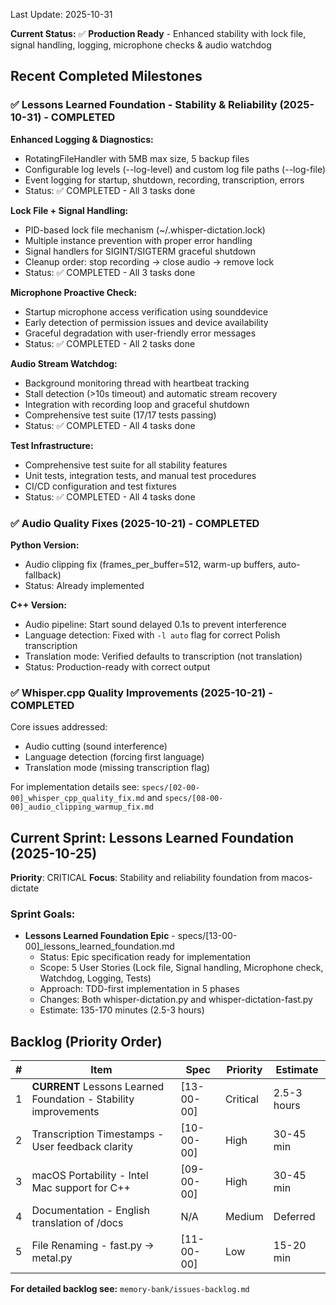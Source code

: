 Last Update: 2025-10-31

**Current Status:** ✅ **Production Ready** - Enhanced stability with lock file, signal handling, logging, microphone checks & audio watchdog

## Recent Completed Milestones

### ✅ Lessons Learned Foundation - Stability & Reliability (2025-10-31) - COMPLETED

**Enhanced Logging & Diagnostics:**
- RotatingFileHandler with 5MB max size, 5 backup files
- Configurable log levels (--log-level) and custom log file paths (--log-file)
- Event logging for startup, shutdown, recording, transcription, errors
- Status: ✅ COMPLETED - All 3 tasks done

**Lock File + Signal Handling:**
- PID-based lock file mechanism (~/.whisper-dictation.lock)
- Multiple instance prevention with proper error handling
- Signal handlers for SIGINT/SIGTERM graceful shutdown
- Cleanup order: stop recording → close audio → remove lock
- Status: ✅ COMPLETED - All 3 tasks done

**Microphone Proactive Check:**
- Startup microphone access verification using sounddevice
- Early detection of permission issues and device availability
- Graceful degradation with user-friendly error messages
- Status: ✅ COMPLETED - All 2 tasks done

**Audio Stream Watchdog:**
- Background monitoring thread with heartbeat tracking
- Stall detection (>10s timeout) and automatic stream recovery
- Integration with recording loop and graceful shutdown
- Comprehensive test suite (17/17 tests passing)
- Status: ✅ COMPLETED - All 4 tasks done

**Test Infrastructure:**
- Comprehensive test suite for all stability features
- Unit tests, integration tests, and manual test procedures
- CI/CD configuration and test fixtures
- Status: ✅ COMPLETED - All 4 tasks done

### ✅ Audio Quality Fixes (2025-10-21) - COMPLETED

**Python Version:**
- Audio clipping fix (frames_per_buffer=512, warm-up buffers, auto-fallback)
- Status: Already implemented

**C++ Version:**
- Audio pipeline: Start sound delayed 0.1s to prevent interference
- Language detection: Fixed with `-l auto` flag for correct Polish transcription
- Translation mode: Verified defaults to transcription (not translation)
- Status: Production-ready with correct output

### ✅ Whisper.cpp Quality Improvements (2025-10-21) - COMPLETED

Core issues addressed:
- Audio cutting (sound interference)
- Language detection (forcing first language)
- Translation mode (missing transcription flag)

For implementation details see: `specs/[02-00-00]_whisper_cpp_quality_fix.md` and `specs/[08-00-00]_audio_clipping_warmup_fix.md`

## Current Sprint: Lessons Learned Foundation (2025-10-25)

**Priority**: CRITICAL
**Focus**: Stability and reliability foundation from macos-dictate

### Sprint Goals:
- **Lessons Learned Foundation Epic** - specs/[13-00-00]_lessons_learned_foundation.md
  - Status: Epic specification ready for implementation
  - Scope: 5 User Stories (Lock file, Signal handling, Microphone check, Watchdog, Logging, Tests)
  - Approach: TDD-first implementation in 5 phases
  - Changes: Both whisper-dictation.py and whisper-dictation-fast.py
  - Estimate: 135-170 minutes (2.5-3 hours)

## Backlog (Priority Order)

| # | Item | Spec | Priority | Estimate |
|---|------|------|----------|----------|
| 1 | **CURRENT** Lessons Learned Foundation - Stability improvements | [13-00-00] | Critical | 2.5-3 hours |
| 2 | Transcription Timestamps - User feedback clarity | [10-00-00] | High | 30-45 min |
| 3 | macOS Portability - Intel Mac support for C++ | [09-00-00] | High | 30-45 min |
| 4 | Documentation - English translation of /docs | N/A | Medium | Deferred |
| 5 | File Renaming - fast.py → metal.py | [11-00-00] | Low | 15-20 min |

**For detailed backlog see:** `memory-bank/issues-backlog.md`
